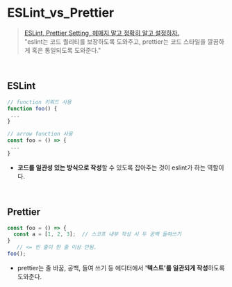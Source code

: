 # ESLint_vs_Prettier
> [ESLint, Prettier Setting, 헤매지 말고 정확히 알고 설정하자.](https://helloinyong.tistory.com/325)   
> "eslint는 코드 퀄리티를 보장하도록 도와주고, prettier는 코드 스타일을 깔끔하게 혹은 통일되도록 도와준다."

<br/>

## ESLint
```javascript
// function 키워드 사용
function foo() {
 ...
}

// arrow function 사용
const foo = () => {
 ...
}
```
- **코드를 일관성 있는 방식으로 작성**할 수 있도록 잡아주는 것이 eslint가 하는 역할이다.

<br/>

## Prettier
```javascript
const foo = () => {
  const a = [1, 2, 3];  // 스코프 내부 작성 시 두 공백 들여쓰기
}
   // <= 빈 줄이 한 줄 이상 안됨.
foo();
```
- prettier는 줄 바꿈, 공백, 들여 쓰기 등 에디터에서 **'텍스트'를 일관되게 작성**하도록 도와준다.
